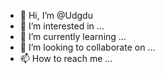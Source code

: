 - 👋 Hi, I’m @Udgdu
- 👀 I’m interested in ...
- 🌱 I’m currently learning ...
- 💞️ I’m looking to collaborate on ...
- 📫 How to reach me ...

<!---
Udgdu/Udgdu is a ✨ special ✨ repository because its `README.md` (this file) appears on your GitHub profile.
You can click the Preview link to take a look at your changes.
--->
